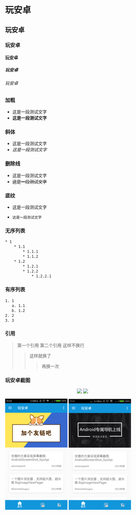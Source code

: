 
# 玩安卓
## 玩安卓
### 玩安卓
#### 玩安卓
##### 玩安卓
###### 玩安卓


### 加粗

* 这是一段测试文字
* **这是一段测试文字**

### 斜体

* 这是一段测试文字
* *这是一段测试文字*

### 删除线

* 这是一段测试文字
* ~~这是一段测试文字~~

### 底纹

* 这是一段测试文字

* `这是一段测试文字`

### 无序列表

    * 1
        * 1.1
            * 1.1.1
            * 1.1.2
        * 1.2
            * 1.2.1
            * 1.2.2
                * 1.2.2.1

### 有序列表

    1. 1
       a. 1.1
       b. 1.2
    2. 2
    3. 3

### 引用

> 第一个引用
> 第二个引用
> 这样不换行
>> 这样就换了
>>> 再换一次

### 玩安卓截图

<center class="half">
    <img src="https://raw.githubusercontent.com/Coooooooooool/PlayAndroid/alex/screenshot/device-2018-07-20-165437.png" width="300"/>
    <img src="https://raw.githubusercontent.com/Coooooooooool/PlayAndroid/alex/screenshot/device-2018-07-20-165437.png" width="300"/>
</center>

![首页](screenshot/device-2018-07-20-165437.png)
![首页](screenshot/device-2018-07-20-171314.png)
